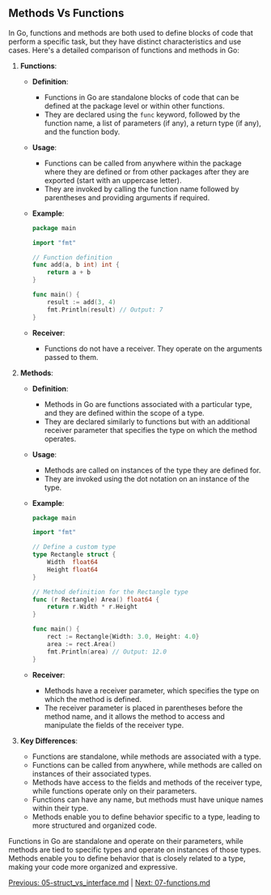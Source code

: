 ## Methods Vs Functions

In Go, functions and methods are both used to define blocks of code that perform a specific task, but they have distinct characteristics and use cases. Here's a detailed comparison of functions and methods in Go:

1. **Functions**:

   - **Definition**:
     - Functions in Go are standalone blocks of code that can be defined at the package level or within other functions.
     - They are declared using the `func` keyword, followed by the function name, a list of parameters (if any), a return type (if any), and the function body.

   - **Usage**:
     - Functions can be called from anywhere within the package where they are defined or from other packages after they are exported (start with an uppercase letter).
     - They are invoked by calling the function name followed by parentheses and providing arguments if required.

   - **Example**:
     ```go
     package main

     import "fmt"

     // Function definition
     func add(a, b int) int {
         return a + b
     }

     func main() {
         result := add(3, 4)
         fmt.Println(result) // Output: 7
     }
     ```

   - **Receiver**:
     - Functions do not have a receiver. They operate on the arguments passed to them.

2. **Methods**:

   - **Definition**:
     - Methods in Go are functions associated with a particular type, and they are defined within the scope of a type.
     - They are declared similarly to functions but with an additional receiver parameter that specifies the type on which the method operates.

   - **Usage**:
     - Methods are called on instances of the type they are defined for.
     - They are invoked using the dot notation on an instance of the type.

   - **Example**:
     ```go
     package main

     import "fmt"

     // Define a custom type
     type Rectangle struct {
         Width  float64
         Height float64
     }

     // Method definition for the Rectangle type
     func (r Rectangle) Area() float64 {
         return r.Width * r.Height
     }

     func main() {
         rect := Rectangle{Width: 3.0, Height: 4.0}
         area := rect.Area()
         fmt.Println(area) // Output: 12.0
     }
     ```

   - **Receiver**:
     - Methods have a receiver parameter, which specifies the type on which the method is defined.
     - The receiver parameter is placed in parentheses before the method name, and it allows the method to access and manipulate the fields of the receiver type.

3. **Key Differences**:

   - Functions are standalone, while methods are associated with a type.
   - Functions can be called from anywhere, while methods are called on instances of their associated types.
   - Methods have access to the fields and methods of the receiver type, while functions operate only on their parameters.
   - Functions can have any name, but methods must have unique names within their type.
   - Methods enable you to define behavior specific to a type, leading to more structured and organized code.

Functions in Go are standalone and operate on their parameters, while methods are tied to specific types and operate on instances of those types. Methods enable you to define behavior that is closely related to a type, making your code more organized and expressive.

[Previous: 05-struct_vs_interface.md](./05-struct_vs_interface.md) | [Next: 07-functions.md](./07-functions.md)
